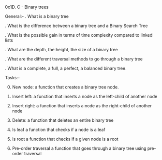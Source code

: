 0x1D. C - Binary trees

General:-
  . What is a binary tree

  . What is the difference between a binary tree and a Binary Search Tree

  . What is the possible gain in terms of time complexity compared to linked lists

  . What are the depth, the height, the size of a binary tree

  . What are the different traversal methods to go through a binary tree

  . What is a complete, a full, a perfect, a balanced binary tree.

Tasks:-

 0. New node:
   a function that creates a binary tree node.
 
 1. Insert left:
   a function that inserts a node as the left-child of another node
  
 2. Insert right:
   a function that inserts a node as the right-child of another node

 3. Delete:
   a function that deletes an entire binary tree

 4. Is leaf
   a function that checks if a node is a leaf

 5. Is root
   a function that checks if a given node is a root

 6. Pre-order traversal
   a function that goes through a binary tree using pre-order traversal
